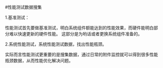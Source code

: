 #性能测试数据搜集

1.基准测试：

性能测试首先要做基准测试，明白系统组件额能达到的性能效果，而硬件能明白部分难以快速更新的硬件性能。
这部分是为哟话或者更换系统组件准备的。

2.系统性能测试，系统性能测试数据，找出性能瓶颈。

实际而言性能测试更重要的是搜集数据，通过日常的附件监控就可以得到很多性能瓶颈数据，从而性能优化解决问题。